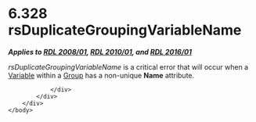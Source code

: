 <html dir="LTR" xmlns:mshelp="http://msdn.microsoft.com/mshelp" xmlns:ddue="http://ddue.schemas.microsoft.com/authoring/2003/5" xmlns:xlink="http://www.w3.org/1999/xlink" xmlns:tool="http://www.microsoft.com/tooltip">
    <head>
        <meta http-equiv="Content-Type" content="text/html; CHARSET=utf-8"></meta>
        <meta name="save" content="history"></meta>
        <title>6.328 rsDuplicateGroupingVariableName</title>
        <xml>
            <mshelp:toctitle title="6.328 rsDuplicateGroupingVariableName"></mshelp:toctitle>
            <mshelp:rltitle title="[MS-RDL]: rsDuplicateGroupingVariableName"></mshelp:rltitle>
            <mshelp:keyword index="A" term="01a9a288-f4c5-4c99-9d3c-0627426994ba"></mshelp:keyword>
            <mshelp:attr name="DCSext.ContentType" value="open specification"></mshelp:attr>
            <mshelp:attr name="AssetID" value="01a9a288-f4c5-4c99-9d3c-0627426994ba"></mshelp:attr>
            <mshelp:attr name="TopicType" value="kbRef"></mshelp:attr>
            <mshelp:attr name="DCSext.Title" value="[MS-RDL]: rsDuplicateGroupingVariableName" />
        </xml>
    </head>
    <body>
        <div id="header">
            <h1 class="heading">6.328 rsDuplicateGroupingVariableName</h1>
        </div>
        <div id="mainSection">
            <div id="mainBody">
                <div id="allHistory" class="saveHistory"></div>
                <div id="sectionSection0" class="section" name="collapseableSection">
                    

<p><b><i>Applies to </i></b><a href="1e855f94-4617-47e4-b89e-0856c6cb420f.md"><b><i>RDL 2008/01</i></b></a><b><i>,
</i></b><a href="3428e690-a348-4ec7-8a6a-8efb42d2cdee.md"><b><i>RDL 2010/01</i></b></a><b><i>,
and </i></b><a href="52ce3983-2bfc-4e72-9359-42aaf5fe4509.md"><b><i>RDL 2016/01</i></b></a></p>

<p><i>rsDuplicateGroupingVariableName</i> is a critical error
that will occur when a <a href="fc2c2c96-ec36-47c2-b156-a6d8c0cbabd8.md">Variable</a>
within a <a href="dbfff811-1be7-4e8b-a5d2-6cc522317fbe.md">Group</a> has a
non-unique <b>Name</b> attribute.</p>


                </div>
            </div>
        </div>
    </body>
</html>